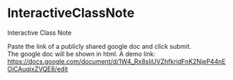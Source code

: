 # InteractiveClassNote
Interactive Class Note

Paste the link of a publicly shared google doc and click submit.  
The google doc will be shown in html.
A demo link: https://docs.google.com/document/d/1W4_Rx8sIiUVZhfkridFnK2NjeP44nEOiCAuqixZVQE8/edit
